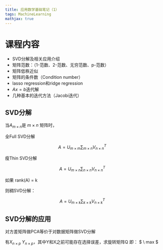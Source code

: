 ```yaml
---
title: 应用数学基础笔记（1）
tags: MachineLearning
mathjax: true
---
```


# 课程内容
+ SVD分解及相关应用介绍
+ 矩阵范数：（1-范数、2-范数、无穷范数、p-范数）
+ 矩阵低秩近似
+ 矩阵的条件数（Condition number）
+ lasso regression和ridge regression
+ $Ax=b$迭代解
+ 几种基本的迭代方法（Jacobi迭代）



## SVD分解

当$A_{m \times n}$是 $m \times n$ 矩阵时，

全Full SVD分解

$$A =  U_{m \times m} \sum_{m \times n} V_{n \times n}^T$$

瘦Thin SVD分解

$$A =  U_{m \times n} \sum_{n \times n} V_{n \times n}^T$$

如果 rank(A) = k

则稠SVD分解：

$$A =  U_{m \times k} \sum_{k \times k} V_{n \times k}^T$$

## SVD分解的应用
对方差矩阵做PCA等价于对数据矩阵做SVD分解

有$X_{n \times p}$ $Y_{n \times p}$，其中Y和X之前可能存在选择误差，求旋转矩阵Q
即： 
$ \ max $

